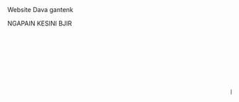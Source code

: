 <html lang="en">
    <head>
        Website Dava gantenk
    </head>
    <body>
                <meta charset="UTF-8">
        <p>
        <p>NGAPAIN KESINI BJIR</p>
        <marquee> Halo coy <marquee>
        <p></p>
        <p>Inih IG aku yaa teman teman:3</p>
        <a href="https://www.instagram.com/dava_something_slebew?igsh=bHEzcmM0ODR5dDZj">Klik sini oii</a>
        <p></p>
        <p>Nah kalo yang ini akun TIK TOK <P>
            <a href="https://www.tiktok.com/@davarabby?_t=8jOEE7v0vSb&_r=1">Sini sini</a>
